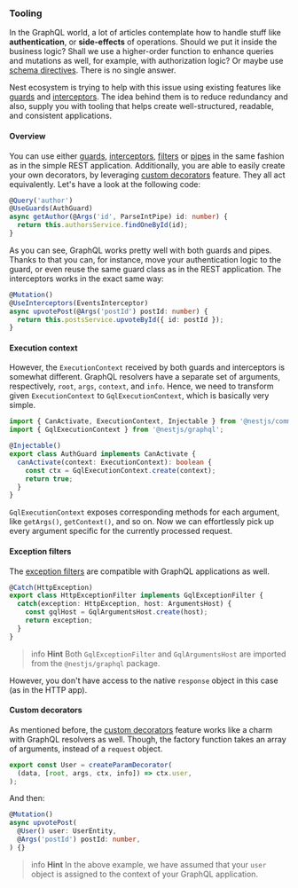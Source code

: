 ### Tooling

In the GraphQL world, a lot of articles contemplate how to handle stuff like **authentication**, or **side-effects** of operations. Should we put it inside the business logic? Shall we use a higher-order function to enhance queries and mutations as well, for example, with authorization logic? Or maybe use [schema directives](https://www.apollographql.com/docs/apollo-server/schema/directives/). There is no single answer.

Nest ecosystem is trying to help with this issue using existing features like [guards](/guards) and [interceptors](/interceptors). The idea behind them is to reduce redundancy and also, supply you with tooling that helps create well-structured, readable, and consistent applications.

#### Overview

You can use either [guards](/guards), [interceptors](/interceptors), [filters](/exception-filters) or [pipes](/pipes) in the same fashion as in the simple REST application. Additionally, you are able to easily create your own decorators, by leveraging [custom decorators](/custom-decorators) feature. They all act equivalently. Let's have a look at the following code:

```typescript
@Query('author')
@UseGuards(AuthGuard)
async getAuthor(@Args('id', ParseIntPipe) id: number) {
  return this.authorsService.findOneById(id);
}
```

As you can see, GraphQL works pretty well with both guards and pipes. Thanks to that you can, for instance, move your authentication logic to the guard, or even reuse the same guard class as in the REST application. The interceptors works in the exact same way:

```typescript
@Mutation()
@UseInterceptors(EventsInterceptor)
async upvotePost(@Args('postId') postId: number) {
  return this.postsService.upvoteById({ id: postId });
}
```

#### Execution context

However, the `ExecutionContext` received by both guards and interceptors is somewhat different. GraphQL resolvers have a separate set of arguments, respectively, `root`, `args`, `context`, and `info`. Hence, we need to transform given `ExecutionContext` to `GqlExecutionContext`, which is basically very simple.

```typescript
import { CanActivate, ExecutionContext, Injectable } from '@nestjs/common';
import { GqlExecutionContext } from '@nestjs/graphql';

@Injectable()
export class AuthGuard implements CanActivate {
  canActivate(context: ExecutionContext): boolean {
    const ctx = GqlExecutionContext.create(context);
    return true;
  }
}
```

`GqlExecutionContext` exposes corresponding methods for each argument, like `getArgs()`, `getContext()`, and so on. Now we can effortlessly pick up every argument specific for the currently processed request.

#### Exception filters

The [exception filters](/exception-filters) are compatible with GraphQL applications as well.

```typescript
@Catch(HttpException)
export class HttpExceptionFilter implements GqlExceptionFilter {
  catch(exception: HttpException, host: ArgumentsHost) {
    const gqlHost = GqlArgumentsHost.create(host);
    return exception;
  }
}
```

> info **Hint** Both `GqlExceptionFilter` and `GqlArgumentsHost` are imported from the `@nestjs/graphql` package.

However, you don't have access to the native `response` object in this case (as in the HTTP app).

#### Custom decorators

As mentioned before, the [custom decorators](/custom-decorators) feature works like a charm with GraphQL resolvers as well. Though, the factory function takes an array of arguments, instead of a `request` object.

```typescript
export const User = createParamDecorator(
  (data, [root, args, ctx, info]) => ctx.user,
);
```

And then:

```typescript
@Mutation()
async upvotePost(
  @User() user: UserEntity,
  @Args('postId') postId: number,
) {}
```

> info **Hint** In the above example, we have assumed that your `user` object is assigned to the context of your GraphQL application.

